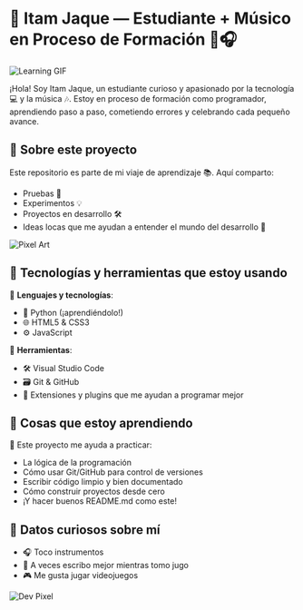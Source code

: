 # 🌟 Itam Jaque — Estudiante + Músico en Proceso de Formación 🚀🎧

![Learning GIF](https://media.tenor.com/vPh8mMqe5d0AAAAM/angry-hiss.gif)

¡Hola! Soy Itam Jaque, un estudiante curioso y apasionado por la tecnología 💻 y la música 🎶. Estoy en proceso de formación como programador, aprendiendo paso a paso, cometiendo errores y celebrando cada pequeño avance.

## 🧠 Sobre este proyecto
Este repositorio es parte de mi viaje de aprendizaje 📚. Aquí comparto:

- Pruebas 🧪  
- Experimentos 💡  
- Proyectos en desarrollo 🛠️  
- Ideas locas que me ayudan a entender el mundo del desarrollo 💭  

![Pixel Art](https://media.tenor.com/BxkrskWJYicAAAAC/pixel-hello.gif)

## 🧰 Tecnologías y herramientas que estoy usando

🔹 **Lenguajes y tecnologías**:

- 🐍 Python  (¡aprendiéndolo!)  
- 🌐 HTML5 & CSS3  
- ⚙️ JavaScript  

🔹 **Herramientas**:

- 🛠️ Visual Studio Code  
- 🗃️ Git & GitHub  
- 🧩 Extensiones y plugins que me ayudan a programar mejor  

## 🚧 Cosas que estoy aprendiendo

🧪 Este proyecto me ayuda a practicar:

- La lógica de la programación  
- Cómo usar Git/GitHub para control de versiones  
- Escribir código limpio y bien documentado  
- Cómo construir proyectos desde cero  
- ¡Y hacer buenos README.md como este!  

## 🎉 Datos curiosos sobre mí

- 🎧 Toco instrumentos  
- 🧃 A veces escribo mejor mientras tomo jugo  
- 🎮 Me gusta jugar videojuegos  

![Dev Pixel](https://media.tenor.com/IHdlTRsmcS4AAAAC/programming.gif)

